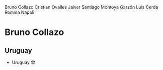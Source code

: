 Bruno Collazo
Cristian Ovalles
Jaiver Santiago Montoya Garzón
Luis Cerda
Romina Napoli

# **Bruno Collazo**

## Uruguay 

- Uruguay :sunglasses:	
